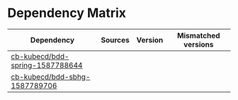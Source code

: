 # Dependency Matrix

Dependency | Sources | Version | Mismatched versions
---------- | ------- | ------- | -------------------
[cb-kubecd/bdd-spring-1587788644](https://github.com/cb-kubecd/bdd-spring-1587788644.git) |  | []() | 
[cb-kubecd/bdd-sbhg-1587789706](https://github.com/cb-kubecd/bdd-sbhg-1587789706.git) |  | []() | 
